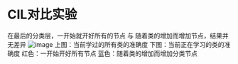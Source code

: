 # CIL对比实验
在最后的分类层，一开始就开好所有的节点 与 随着类的增加而增加节点，结果并无差异
![image](https://user-images.githubusercontent.com/45524987/146775768-a94c9f4f-e873-426e-b050-60286ca5b6fe.png)
上图：当前学过的所有类的准确度
下图：当前正在学习的类的准确度
红色：一开始开好所有节点
蓝色：随着类的增加而增加分类节点

